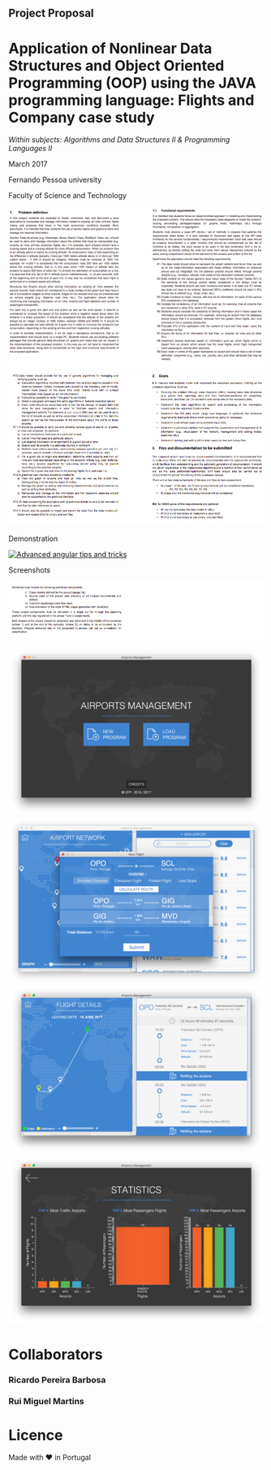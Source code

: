 ## Project Proposal
# Application of Nonlinear Data Structures and Object Oriented Programming (OOP) using the JAVA programming language: Flights and Company case study
*Within subjects: Algorithms and Data Structures II & Programming Languages II*

March 2017

Fernando Pessoa university

Faculty of Science and Technology


![Screenshot](screenshot-1.png)
![Screenshot](screenshot-2.png)


Demonstration

[![Advanced angular tips and tricks](http://img.youtube.com/vi/vyiyJCLlGwo/0.jpg)](https://www.youtube.com/watch?v=vyiyJCLlGwo&feature=youtu.be "Advanced angular tips and tricks")


Screenshots


![Screenshot](screenshot-3.png)
![Screenshot](screenshot-4.png)
![Screenshot](screenshot-5.png)
![Screenshot](screenshot-6.png)
![Screenshot](screenshot-7.png)




# Collaborators

### Ricardo Pereira Barbosa

### Rui Miguel Martins

# Licence
Made with ❤️ in Portugal

